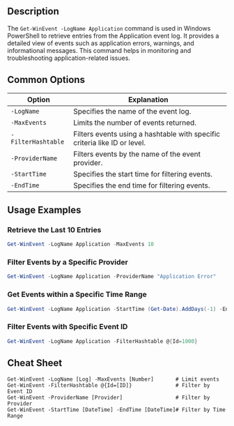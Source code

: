 ## Description

The `Get-WinEvent -LogName Application` command is used in Windows PowerShell to retrieve entries from the Application event log. It provides a detailed view of events such as application errors, warnings, and informational messages. This command helps in monitoring and troubleshooting application-related issues.

## Common Options

| Option                      | Explanation                                                              |
|-----------------------------|--------------------------------------------------------------------------|
| `-LogName`                  | Specifies the name of the event log.                                     |
| `-MaxEvents`                | Limits the number of events returned.                                    |
| `-FilterHashtable`          | Filters events using a hashtable with specific criteria like ID or level.|
| `-ProviderName`             | Filters events by the name of the event provider.                        |
| `-StartTime`                | Specifies the start time for filtering events.                           |
| `-EndTime`                  | Specifies the end time for filtering events.                             |

## Usage Examples

### Retrieve the Last 10 Entries

```powershell
Get-WinEvent -LogName Application -MaxEvents 10
```

### Filter Events by a Specific Provider

```powershell
Get-WinEvent -LogName Application -ProviderName "Application Error"
```

### Get Events within a Specific Time Range

```powershell
Get-WinEvent -LogName Application -StartTime (Get-Date).AddDays(-1) -EndTime (Get-Date)
```

### Filter Events with Specific Event ID

```powershell
Get-WinEvent -LogName Application -FilterHashtable @{Id=1000}
```

## Cheat Sheet

```plaintext
Get-WinEvent -LogName [Log] -MaxEvents [Number]       # Limit events
Get-WinEvent -FilterHashtable @{Id=[ID]}              # Filter by Event ID
Get-WinEvent -ProviderName [Provider]                 # Filter by Provider
Get-WinEvent -StartTime [DateTime] -EndTime [DateTime]# Filter by Time Range
```

